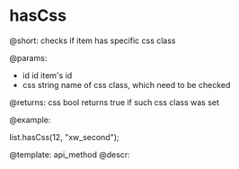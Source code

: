 hasCss
=============


@short: checks if item has specific css class
	
@params:
- id	id		item's id
- css	string	name of css class, which need to be checked

@returns:
css		bool	returns true if such css class was set
	

@example:

list.hasCss(12, "xw_second");


@template:	api_method
@descr:


